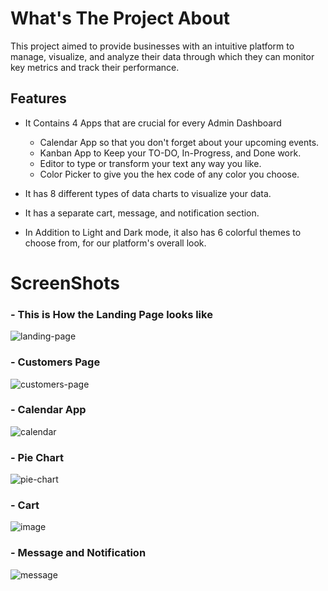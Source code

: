 # What's The Project About

This project aimed to provide businesses with an intuitive platform to
manage, visualize, and analyze their data through which they can
monitor key metrics and track their performance.

## Features
  - It Contains 4 Apps that are crucial for every Admin Dashboard
    - Calendar App so that you don't forget about your upcoming events.
    - Kanban App to Keep your TO-DO, In-Progress, and Done work.
    - Editor to type or transform your text any way you like.
    - Color Picker to give you the hex code of any color you choose.
  
  - It has 8 different types of data charts to visualize your data.
  - It has a separate cart, message, and notification section.
  - In Addition to Light and Dark mode, it also has 6 colorful themes to choose from, for our platform's overall look.

# ScreenShots

### - This is How the Landing Page looks like
![landing-page](https://github.com/yuvrajzingh/cartify-admin-dashboard/assets/88030872/6c215c44-4e3c-4cb3-bfd0-3fa1abd44832)

### - Customers Page 
![customers-page](https://github.com/yuvrajzingh/cartify-admin-dashboard/assets/88030872/63e355ca-fcf1-464a-a7e9-dca0ce8de167)

### - Calendar App
![calendar](https://github.com/yuvrajzingh/cartify-admin-dashboard/assets/88030872/c1460376-1734-479f-bbbe-8558f6a19bfe)

### - Pie Chart 
![pie-chart](https://github.com/yuvrajzingh/cartify-admin-dashboard/assets/88030872/83c2f275-7936-409d-92c7-b4697f0ed0ed)

### - Cart
![image](https://github.com/yuvrajzingh/cartify-admin-dashboard/assets/88030872/b0a9c830-4c3d-4f4d-952f-2bfff45063d4)

### - Message and Notification
![message](https://github.com/yuvrajzingh/cartify-admin-dashboard/assets/88030872/30d6bb90-d0a2-4478-8f09-7018333fcc83)
